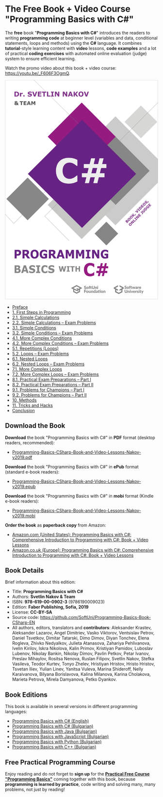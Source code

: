 # The Free Book + Video Course "Programming Basics with C#" 

The **free** book "**Programming Basics with C#**" introduces the readers to writing **programming code** at beginner level (variables and data, conditional statements, loops and methods) using the **C#** language. It combines **tutorial**-style learning content with **video** lessons, **code examples** and a lot of practical **coding exercises** with automated online evaluation (judge) system to ensure efficient learning.

Watch the promo video about this book + video course: https://youtu.be/_F606F3OgmQ.

<a href="https://github.com/SoftUni/Programming-Basics-Book-CSharp-EN/blob/master/resources/Programming-Basics-CSharp-Book-and-Video-Lessons-Nakov-v2019.pdf"><img src="/assets/CSharp-Programming-Basics-Book-Cover.png" alt="Programming Basics with C# – book cover" class="readme-book-cover-image" /></a>

 * [Preface](Content/Preface/overview.md)
 * [1. First Steps in Programming](Content/Chapter-1-first-steps-in-programming/overview.md)
 * [2.1. Simple Calculations](Content/Chapter-2-1-simple-calculations/overview.md)
 * [2.2. Simple Calculations – Exam Problems](Content/Chapter-2-2-simple-calculations-exam-problems/overview.md)
 * [3.1. Simple Conditions](Content/Chapter-3-1-simple-conditions/overview.md)
 * [3.2. Simple Conditions – Exam Problems](Content/Chapter-3-2-simple-conditions-exam-problems/overview.md)
 * [4.1. More Complex Conditions](Content/Chapter-4-1-complex-conditions/overview.md)
 * [4.2. More Complex Conditions – Exam Problems](Content/Chapter-4-2-complex-conditions-exam-problems/overview.md)
 * [5.1. Repetitions (Loops)](Content/Chapter-5-1-loops/overview.md)
 * [5.2. Loops – Exam Problems](Content/Chapter-5-2-loops-exam-problems/overview.md)
 * [6.1. Nested Loops](Content/Chapter-6-1-nested-loops/overview.md)
 * [6.2. Nested Loops – Exam Problems](Content/Chapter-6-2-nested-loops-exam-problems/overview.md)
 * [7.1. More Complex Loops](Content/Chapter-7-1-complex-loops/overview.md)
 * [7.2. More Complex Loops – Exam Problems](Content/Chapter-7-2-complex-loops-exam-problems/overview.md)
 * [8.1. Practical Exam Preparations – Part I](Content/Chapter-8-1-exam-preparation/overview.md)
 * [8.2. Practical Exam Preparations – Part II](Content/Chapter-8-2-exam-preparation-part-2/overview.md)
 * [9.1. Problems for Champions – Part I](Content/Chapter-9-1-problems-for-champions/overview.md)
 * [9.2. Problems for Champions – Part II](Content/Chapter-9-2-problems-for-champions-part-2/overview.md)
 * [10. Methods](Content/Chapter-10-methods/overview.md)
 * [11. Tricks and Hacks](Content/Chapter-11-tricks-and-hacks/overview.md)
 * [Conclusion](Content/Conclusion/overview.md)

## Download the Book

**Download** the book "Programming Basics with C#" in **PDF** format (desktop readers, recommended):
* <a href="https://github.com/SoftUni/Programming-Basics-Book-CSharp-EN/blob/master/resources/Programming-Basics-CSharp-Book-and-Video-Lessons-Nakov-v2019.pdf">Programming-Basics-CSharp-Book-and-Video-Lessons-Nakov-v2019.pdf</a>

**Download** the book "Programming Basics with C#" in **ePub** format (standard e-book readers):
* <a href="https://github.com/SoftUni/Programming-Basics-Book-CSharp-EN/blob/master/resources/Programming-Basics-CSharp-Book-and-Video-Lessons-Nakov-v2019.epub?raw=true">Programming-Basics-CSharp-Book-and-Video-Lessons-Nakov-v2019.epub</a>

**Download** the book "Programming Basics with C#" in **mobi** format (Kindle e-book readers):
* <a href="https://github.com/SoftUni/Programming-Basics-Book-CSharp-EN/blob/master/resources/Programming-Basics-CSharp-Book-and-Video-Lessons-Nakov-v2019.mobi?raw=true">Programming-Basics-CSharp-Book-and-Video-Lessons-Nakov-v2019.mobi</a>

**Order the book** as **paperback copy** from Amazon:
 - <a href="https://www.amazon.com/dp/6190009026">Amazon.com (United States): Programming Basics with C#: Comprehensive Introduction to Programming with C#: Book + Video Lessons</a>
 - <a href="https://www.amazon.co.uk/dp/6190009026">Amazon.co.uk (Europe): Programming Basics with C#: Comprehensive Introduction to Programming with C#: Book + Video Lessons</a>

## Book Details

Brief information about this edition:
 * Title: **Programming Basics with C#**
 * Authors: **Svetlin Nakov & Team**
 * ISBN: **978-619-00-0902-3** (9786190009023)
 * Edition: **Faber Publishing, Sofia, 2019**
 * License: **CC-BY-SA**
 * Source code: https://github.com/SoftUni/Programming-Basics-Book-CSharp-EN
 * All authors, editors, translators and **contributors**: Aleksander Krastev, Aleksander Lazarov, Angel Dimitriev, Vasko Viktorov, Ventsislav Petrov, Daniel Tsvetkov, Dimitar Tatarski, Dimo Dimov, Diyan Tonchev, Elena Rogleva, Zhivko Nedyalkov, Julieta Atanasova, Zahariya Pehlivanova, Ivelin Kirilov, Iskra Nikolova, Kalin Primov, Kristiyan Pamidov, Luboslav Lubenov, Nikolay Bankin, Nikolay Dimov, Pavlin Petkov, Petar Ivanov, Preslav Mihaylov, Rositsa Nenova, Ruslan Filipov, Svetlin Nakov, Stefka Vasileva, Teodor Kurtev, Tonyo Zhelev, Hristiyan Hristov, Hristo Hristov, Tsvetan Iliev, Yulian Linev, Yanitsa Vuleva, Marina Shideroff, Nelly Karaivanova, Bilyana Borislavova, Kalina Milanova, Karina Cholakova, Marieta Petrova, Mirela Damyanova, Petko Dyankov.

## Book Editions

This book is available in several versions in different programming languages:
 * [Programming Basics with C# (English)](https://csharp-book.softuni.org)
 * [Programming Basics with C# (Bulgarian)](https://csharp-book.softuni.bg)
 * [Programming Basics with Java (Bulgarian)](https://java-book.softuni.bg)
 * [Programming Basics with JavaScript (Bulgarian)](https://js-book.softuni.bg)
 * [Programming Basics with Python (Bulgarian)](https://python-book.softuni.bg)
 * [Programming Basics with C++ (Bulgarian)](https://cpp-book.softuni.bg)

## Free Practical Programming Course

Enjoy reading and do not forget to **sign up** for the [**Practical Free Course "Programming Basics"**](https://softuni.org) coming together with this book, because **programming is learned by practice**, code writing and solving many, many problems, not just by reading!
